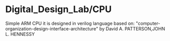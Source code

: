 # Digital_Design_Lab/CPU
Simple ARM CPU 
it is designed in verilog language based on:
    "computer-organization-design-interface-architecture" by David A. PATTERSON,JOHN L. HENNESSY


 
